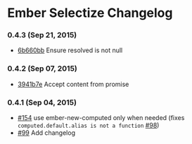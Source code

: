 # Ember Selectize Changelog

### 0.4.3 (Sep 21, 2015)
- [6b660bb](https://github.com/marcemira/ember-cli-selectize/commit/6b660bbe3c0e8d67aafe881956b1ce6dd3e3a257) 
Ensure resolved is not null

### 0.4.2 (Sep 07, 2015)
- [3941b7e](https://github.com/miguelcobain/ember-cli-selectize/commit/3941b7e7d8b080b29ac1d5ccf819a4b6121f09db) Accept content from promise

### 0.4.1 (Sep 04, 2015)
- [#154](https://github.com/miguelcobain/ember-cli-selectize/pull/107) use ember-new-computed only when needed (fixes `computed.default.alias is not a function` [#98](https://github.com/miguelcobain/ember-cli-selectize/issues/98))
- [#99](https://github.com/miguelcobain/ember-cli-selectize/issues/99) Add changelog
